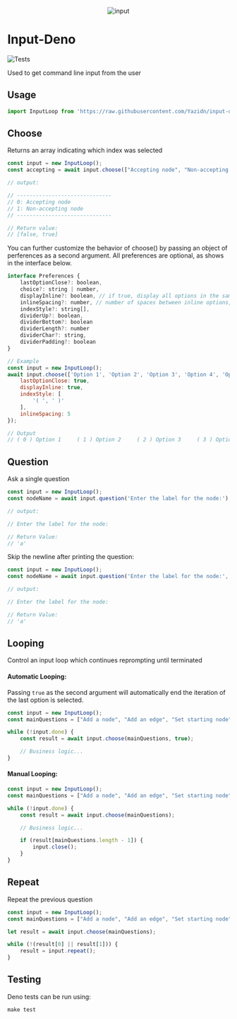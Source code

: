 
<div align="center">

![input](https://raw.githubusercontent.com/keegandonley/input-deno/master/.github/input.png)

</div>

# Input-Deno
![Tests](https://github.com/keegandonley/input-deno/workflows/Tests/badge.svg)

Used to get command line input from the user

## Usage
```javascript
import InputLoop from 'https://raw.githubusercontent.com/Yazidn/input-deno/master/install/input.ts';
```

## Choose
Returns an array indicating which index was selected

```javascript
const input = new InputLoop();
const accepting = await input.choose(["Accepting node", "Non-accepting node"]);

// output:

// ------------------------------
// 0: Accepting node
// 1: Non-accepting node
// ------------------------------

// Return value:
// [false, true]
```

You can further customize the behavior of choose() by passing an object of perferences as a second argument.
All preferences are optional, as shows in the interface below.

```javascript
interface Preferences {
	lastOptionClose?: boolean,
	choice?: string | number,
	displayInline?: boolean, // if true, display all options in the same line
	inlineSpacing?: number, // number of spaces between inline options, default is 2
	indexStyle?: string[],
	dividerUp?: boolean,
	dividerBottom?: boolean
	dividerLength?: number
	dividerChar?: string,
	dividerPadding?: boolean
}

// Example
const input = new InputLoop();
await input.choose(['Option 1', 'Option 2', 'Option 3', 'Option 4', 'Option 5', 'Option 6', 'Quit'], {
	lastOptionClose: true,
	displayInline: true,
	indexStyle: [
		'( ', ' )'
	],
	inlineSpacing: 5
});

// Output
// ( 0 ) Option 1     ( 1 ) Option 2     ( 2 ) Option 3     ( 3 ) Option 4     ( 4 ) Option 5     ( 5 ) Option 6     ( 6 ) Quit
```

## Question
Ask a single question

```javascript
const input = new InputLoop();
const nodeName = await input.question('Enter the label for the node:');

// output:

// Enter the label for the node:

// Return Value:
// 'a'
```

Skip the newline after printing the question:
```javascript
const input = new InputLoop();
const nodeName = await input.question('Enter the label for the node:', false);

// output:

// Enter the label for the node:

// Return Value:
// 'a'
```

## Looping
Control an input loop which continues reprompting until terminated

#### Automatic Looping:
Passing `true` as the second argument will automatically end the iteration of the last option is selected.

```javascript
const input = new InputLoop();
const mainQuestions = ["Add a node", "Add an edge", "Set starting node", "Evaluate a string", "Quit"];

while (!input.done) {
	const result = await input.choose(mainQuestions, true);

	// Business logic...
}
```

#### Manual Looping:
```javascript
const input = new InputLoop();
const mainQuestions = ["Add a node", "Add an edge", "Set starting node", "Evaluate a string", "Quit"];

while (!input.done) {
	const result = await input.choose(mainQuestions);

	// Business logic...

	if (result[mainQuestions.length - 1]) {
		input.close();
	}
}
```

## Repeat
Repeat the previous question

```javascript
const input = new InputLoop();
const mainQuestions = ["Add a node", "Add an edge", "Set starting node", "Evaluate a string", "Quit"];

let result = await input.choose(mainQuestions);

while (!(result[0] || result[1])) {
	result = input.repeat();
}

```

## Testing
Deno tests can be run using:
```
make test
```
